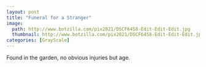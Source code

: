 ```yaml
---
layout: post
title: "Funeral for a Stranger"
image:
  path: http://www.botzilla.com/pix2021/DSCF6458-Edit-Edit-Edit.jpg
  thumbnail: http://www.botzilla.com/pix2021/DSCF6458-Edit-Edit-Edit.jpg
categories: [GrayScale]
---
```


Found in the garden, no obvious injuries but age.

